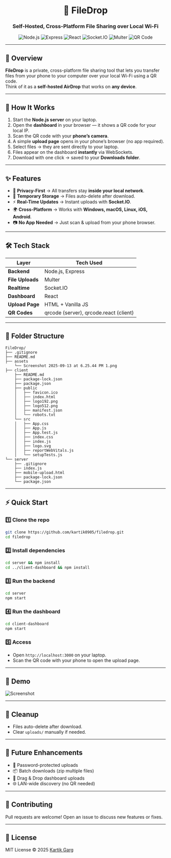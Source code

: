 
<div align="center">

# 📂 FileDrop  
### Self-Hosted, Cross-Platform File Sharing over Local Wi-Fi  

</div>

<p align="center">
  <img src="https://img.shields.io/badge/Node.js-18+-green?style=for-the-badge&logo=node.js&logoColor=white" alt="Node.js"/>
  <img src="https://img.shields.io/badge/Express.js-000000?style=for-the-badge&logo=express&logoColor=white" alt="Express"/>
  <img src="https://img.shields.io/badge/React-61DAFB?style=for-the-badge&logo=react&logoColor=black" alt="React"/>
  <img src="https://img.shields.io/badge/Socket.IO-010101?style=for-the-badge&logo=socket.io&logoColor=white" alt="Socket.IO"/>
  <img src="https://img.shields.io/badge/Multer-File_Uploads-orange?style=for-the-badge" alt="Multer"/>
  <img src="https://img.shields.io/badge/QR_Code-Enabled-blueviolet?style=for-the-badge" alt="QR Code"/>
</p>

---

## 📌 Overview  

**FileDrop** is a private, cross-platform file sharing tool that lets you transfer files from your phone to your computer over your local Wi-Fi using a QR code.  
Think of it as a **self-hosted AirDrop** that works on **any device**.  

---

## 🚀 How It Works  

1. Start the **Node.js server** on your laptop.  
2. Open the **dashboard** in your browser — it shows a QR code for your local IP.  
3. Scan the QR code with your **phone’s camera**.  
4. A simple **upload page** opens in your phone’s browser (no app required).  
5. Select files → they are sent directly to your laptop.  
6. Files appear on the dashboard **instantly** via WebSockets.  
7. Download with one click → saved to your **Downloads folder**.  

---

## ✨ Features  

- 🔐 **Privacy-First** → All transfers stay **inside your local network**.  
- 🧹 **Temporary Storage** → Files auto-delete after download.  
- ⚡ **Real-Time Updates** → Instant uploads with **Socket.IO**.  
- 🌍 **Cross-Platform** → Works with **Windows, macOS, Linux, iOS, Android**.  
- 📷 **No App Needed** → Just scan & upload from your phone browser.  

---

## 🛠️ Tech Stack  

| Layer            | Tech Used |
|------------------|-----------|
| **Backend**      | Node.js, Express |
| **File Uploads** | Multer |
| **Realtime**     | Socket.IO |
| **Dashboard**    | React |
| **Upload Page**  | HTML + Vanilla JS |
| **QR Codes**     | qrcode (server), qrcode.react (client) |

---

## 📂 Folder Structure  

```
FileDrop/
├── .gitignore
├── README.md
├── assets
    └── Screenshot 2025-09-13 at 6.25.44 PM 1.png
├── client
    ├── README.md
    ├── package-lock.json
    ├── package.json
    ├── public
    │   ├── favicon.ico
    │   ├── index.html
    │   ├── logo192.png
    │   ├── logo512.png
    │   ├── manifest.json
    │   └── robots.txt
    └── src
    │   ├── App.css
    │   ├── App.js
    │   ├── App.test.js
    │   ├── index.css
    │   ├── index.js
    │   ├── logo.svg
    │   ├── reportWebVitals.js
    │   └── setupTests.js
└── server
    ├── .gitignore
    ├── index.js
    ├── mobile-upload.html
    ├── package-lock.json
    └── package.json
```  

---

## ⚡ Quick Start  

### 1️⃣ Clone the repo  
```bash
git clone https://github.com/kartik0905/filedrop.git
cd filedrop
```

### 2️⃣ Install dependencies  
```bash
cd server && npm install
cd ../client-dashboard && npm install
```

### 3️⃣ Run the backend  
```bash
cd server
npm start
```

### 4️⃣ Run the dashboard  
```bash
cd client-dashboard
npm start
```

### 5️⃣ Access  
- Open `http://localhost:3000` on your laptop.  
- Scan the QR code with your phone to open the upload page.  

---

## 📸 Demo  

![Screenshot](/assets/Screenshot%202025-09-13%20at%206.25.44 PM%201.png) 

---

## 🧹 Cleanup  

- Files auto-delete after download.  
- Clear `uploads/` manually if needed.  

---

## 🔮 Future Enhancements  

- 🔑 Password-protected uploads  
- 📦 Batch downloads (zip multiple files)  
- 📲 Drag & Drop dashboard uploads  
- 🌐 LAN-wide discovery (no QR needed)  

---

## 🤝 Contributing  

Pull requests are welcome! Open an issue to discuss new features or fixes.  

---

## 📜 License  

MIT License © 2025 [Kartik Garg](https://github.com/kartik0905)  

